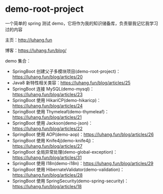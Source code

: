 # demo-root-project
一个简单的 spring 测试 demo，它将作为我的知识储备库，负责替我记忆我学习过的内容

主页：http://luhang.fun

博客：https://luhang.fun/blog/

demo 集合：
- SpringBoot 创建父子多模块项目(demo-root-project)：https://luhang.fun/blog/articles/20
- Java8 新特性相关类容：https://luhang.fun/blog/articles/25
- SpringBoot 连接 MySQL(demo-mysql)：https://luhang.fun/blog/articles/23
- SpringBoot 使用 HikariCP(demo-hikaricp)：https://luhang.fun/blog/articles/24
- SpringBoot 使用 Thymeleaf(demo-thymeleaf)：https://luhang.fun/blog/articles/21
- SpringBoot 使用 Jackson(demo-json)：https://luhang.fun/blog/articles/22
- SpringBoot 使用 AOP(demo-aop)：https://luhang.fun/blog/articles/26
- SpringBoot 使用 Knife4j(demo-knife4j)：https://luhang.fun/blog/articles/27
- SpringBoot 全局异常处理(demo-global-exception)：https://luhang.fun/blog/articles/31
- SpringBoot 使用 I18n(demo-i18n)：https://luhang.fun/blog/articles/29
- SpringBoot 使用 HibernateValidator(demo-validation)：https://luhang.fun/blog/articles/28
- SpringBoot 使用 SpringSecurity(demo-spring-security)：https://luhang.fun/blog/articles/18